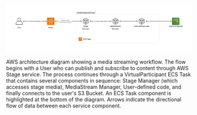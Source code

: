 <img src="vp-arch-example-vod-stream.png" alt="AWS architecture diagram" />

AWS architecture diagram showing a media streaming workflow. The flow begins with a User who can publish and subscribe to content through AWS Stage service. The process continues through a VirtualParticipant ECS Task that contains several components in sequence: Stage Manager (which accesses stage media), MediaStream Manager, User-defined code, and finally connects to the user's S3 Bucket. An ECS Task component is highlighted at the bottom of the diagram. Arrows indicate the directional flow of data between each service component.
